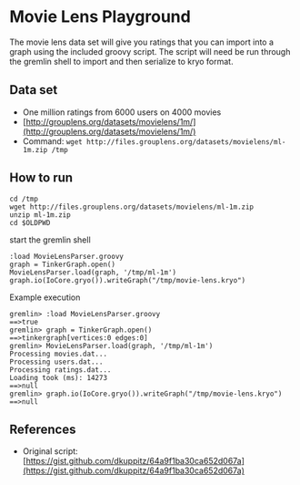 Movie Lens Playground
=====================

The movie lens data set will give you ratings that you can import into a graph using the included groovy script.
The script will need be run through the gremlin shell to import and then serialize to kryo format.

Data set
--------

- One million ratings from 6000 users on 4000 movies
- [http://grouplens.org/datasets/movielens/1m/](http://grouplens.org/datasets/movielens/1m/)  
- Command: `wget http://files.grouplens.org/datasets/movielens/ml-1m.zip /tmp`

How to run
----------

```
cd /tmp
wget http://files.grouplens.org/datasets/movielens/ml-1m.zip
unzip ml-1m.zip
cd $OLDPWD
```

start the gremlin shell

```
:load MovieLensParser.groovy
graph = TinkerGraph.open()
MovieLensParser.load(graph, '/tmp/ml-1m')
graph.io(IoCore.gryo()).writeGraph("/tmp/movie-lens.kryo")
```

Example execution

```
gremlin> :load MovieLensParser.groovy
==>true
gremlin> graph = TinkerGraph.open()
==>tinkergraph[vertices:0 edges:0]
gremlin> MovieLensParser.load(graph, '/tmp/ml-1m')
Processing movies.dat...
Processing users.dat...
Processing ratings.dat...
Loading took (ms): 14273
==>null
gremlin> graph.io(IoCore.gryo()).writeGraph("/tmp/movie-lens.kryo")
==>null
```

References
----------

- Original script: [https://gist.github.com/dkuppitz/64a9f1ba30ca652d067a](https://gist.github.com/dkuppitz/64a9f1ba30ca652d067a)